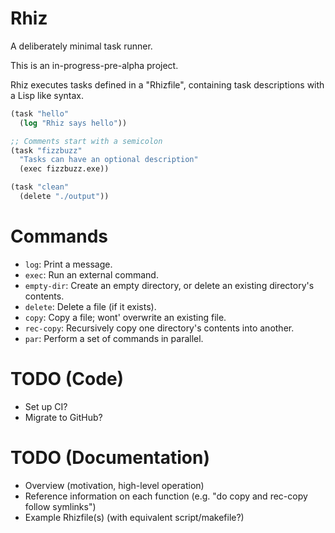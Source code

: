 # Rhiz

A deliberately minimal task runner.

This is an in-progress-pre-alpha project.

Rhiz executes tasks defined in a "Rhizfile", containing task descriptions
with a Lisp like syntax.

```scheme
(task "hello"
  (log "Rhiz says hello"))

;; Comments start with a semicolon
(task "fizzbuzz"
  "Tasks can have an optional description"
  (exec fizzbuzz.exe))

(task "clean"
  (delete "./output"))
```

# Commands

- `log`: Print a message.
- `exec`: Run an external command.
- `empty-dir`: Create an empty directory, or delete an existing directory's contents.
- `delete`: Delete a file (if it exists).
- `copy`: Copy a file; wont' overwrite an existing file.
- `rec-copy`: Recursively copy one directory's contents into another.
- `par`: Perform a set of commands in parallel.


# TODO (Code)

- Set up CI?
- Migrate to GitHub?

# TODO (Documentation)

- Overview (motivation, high-level operation)
- Reference information on each function (e.g. "do copy and rec-copy follow symlinks")
- Example Rhizfile(s) (with equivalent script/makefile?)
